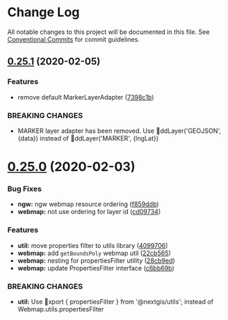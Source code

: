 # Change Log

All notable changes to this project will be documented in this file.
See [Conventional Commits](https://conventionalcommits.org) for commit guidelines.

## [0.25.1](https://github.com/nextgis/nextgisweb_frontend/compare/v0.25.0...v0.25.1) (2020-02-05)


### Features

* remove default MarkerLayerAdapter ([7398c1b](https://github.com/nextgis/nextgisweb_frontend/commit/7398c1bb61d43194ce4c7da635d386ad785ac57a))


### BREAKING CHANGES

* MARKER layer adapter has been removed. Use ddLayer('GEOJSON', {data}) instead of ddLayer('MARKER', {lngLat})





# [0.25.0](https://github.com/nextgis/nextgisweb_frontend/compare/v0.24.0...v0.25.0) (2020-02-03)


### Bug Fixes

* **ngw:** ngw webmap resource ordering ([f859ddb](https://github.com/nextgis/nextgisweb_frontend/commit/f859ddbe4e8bfa53c30cd90bef33cc359d81b472))
* **webmap:** not use ordering for layer id ([cd09734](https://github.com/nextgis/nextgisweb_frontend/commit/cd0973490a2c6ca0673bd01059056dd5fd68d866))


### Features

* **util:** move properties filter to utils library ([4099706](https://github.com/nextgis/nextgisweb_frontend/commit/40997068f633faf75f15011721d9aaa5f11343dd))
* **webmap:** add `getBoundsPoly` webmap util ([22cb565](https://github.com/nextgis/nextgisweb_frontend/commit/22cb5654e6a2c2c8b84d32581faed0b293570cc2))
* **webmap:** nesting for propertiesFilter utility ([28cb9ed](https://github.com/nextgis/nextgisweb_frontend/commit/28cb9ed583ec96fec675f8f6c63ec18c1fe030de))
* **webmap:** update PropertiesFilter interface ([c6bb69b](https://github.com/nextgis/nextgisweb_frontend/commit/c6bb69b948f660a0f8a522c8347176baa293380c))


### BREAKING CHANGES

* **util:** Use xport { propertiesFilter } from '@nextgis/utils'; instead of Webmap.utils.propertiesFilter
